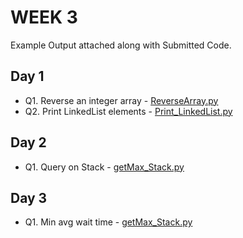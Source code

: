 # WEEK 3

Example Output attached along with Submitted Code.

## Day 1
  - Q1. Reverse an integer array - [ReverseArray.py](https://github.com/xavierohan/Week3_Training/blob/master/Day1/ReverseArray.py)
  - Q2. Print LinkedList elements - [Print_LinkedList.py](https://github.com/xavierohan/Week3_Training/blob/master/Day1/Print_LinkedList.py)

## Day 2
   - Q1. Query on Stack - [getMax_Stack.py](https://github.com/xavierohan/Week3_Training/blob/master/Day2/getMax_Stack.py)

## Day 3 
   - Q1. Min avg wait time - [getMax_Stack.py](https://github.com/xavierohan/Week3_Training/blob/master/Day3/min_avg_wait_time.py)
